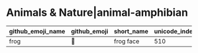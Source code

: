 # Animals & Nature|animal-amphibian

|github_emoji_name|github_emoji|short_name|unicode_index|
|---|---|---|---|
|frog|:frog:|frog face|510|
